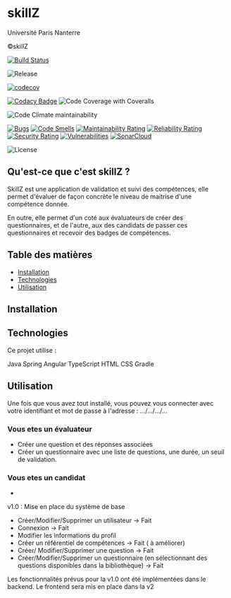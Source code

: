 # skillZ

Université Paris Nanterre 

©skillZ

[![Build Status](https://www.travis-ci.com/lethuydung0109/skillZ.svg?branch=master)](https://www.travis-ci.com/lethuydung0109/skillZ)

![Release](https://img.shields.io/github/v/release/lethuydung0109/skillZ)

[![codecov](https://codecov.io/gh/lethuydung0109/skillZ/branch/master/graph/badge.svg?token=WH0A4NP01M)](https://codecov.io/gh/lethuydung0109/skillZ)

[![Codacy Badge](https://app.codacy.com/project/badge/Grade/3a53a12ce2a544b6a8f98d010b416d1d)](https://www.codacy.com/gh/lethuydung0109/skillZ/dashboard?utm_source=github.com&amp;utm_medium=referral&amp;utm_content=lethuydung0109/skillZ&amp;utm_campaign=Badge_Grade)
![Code Coverage with Coveralls](https://img.shields.io/coveralls/github/riad-lazli/skillZ)

![Code Climate maintainability](https://img.shields.io/codeclimate/maintainability/riad-lazli/skillZ)

[![Bugs](https://sonarcloud.io/api/project_badges/measure?project=riad-lazli_skillZ&metric=bugs)](https://sonarcloud.io/dashboard?id=riad-lazli_skillZ)
[![Code Smells](https://sonarcloud.io/api/project_badges/measure?project=riad-lazli_skillZ&metric=code_smells)](https://sonarcloud.io/dashboard?id=riad-lazli_skillZ)
[![Maintainability Rating](https://sonarcloud.io/api/project_badges/measure?project=riad-lazli_skillZ&metric=sqale_rating)](https://sonarcloud.io/dashboard?id=riad-lazli_skillZ)
[![Reliability Rating](https://sonarcloud.io/api/project_badges/measure?project=riad-lazli_skillZ&metric=reliability_rating)](https://sonarcloud.io/dashboard?id=riad-lazli_skillZ)
[![Security Rating](https://sonarcloud.io/api/project_badges/measure?project=riad-lazli_skillZ&metric=security_rating)](https://sonarcloud.io/dashboard?id=riad-lazli_skillZ)
[![Vulnerabilities](https://sonarcloud.io/api/project_badges/measure?project=riad-lazli_skillZ&metric=vulnerabilities)](https://sonarcloud.io/dashboard?id=riad-lazli_skillZ)
[![SonarCloud](https://sonarcloud.io/images/project_badges/sonarcloud-white.svg)](https://sonarcloud.io/dashboard?id=riad-lazli_skillZ)

![License](https://img.shields.io/github/license/lethuydung0109/skillZ)



## Qu'est-ce que c'est skillZ ?

SkillZ est une application de validation et suivi des compétences, elle permet d'évaluer de façon concrète le niveau de maitrise d'une compétence donnée.

En outre, elle permet d'un coté aux évaluateurs de créer des questionnaires, et de l'autre, aux des candidats de passer ces questionnaires et recevoir des badges de compétences. 

## Table des matières
* [Installation](#Installation)
* [Technologies](#Technologies)
* [Utilisation](#Utilisation)


## Installation 

## Technologies

Ce projet utilise : 

Java 
Spring
Angular 
TypeScript
HTML CSS
Gradle


## Utilisation 

Une fois que vous avez tout installé, vous pouvez vous connecter avec votre identifiant et mot de passe à l'adresse : 
.../.../.../...

### Vous etes un évaluateur 

- Créer une question et des réponses associées
- Créer un questionnaire avec une liste de questions, une durée, un seuil de validation. 
### Vous etes un candidat 

- 



v1.0 : Mise en place du système de base 
- Créer/Modifier/Supprimer un utilisateur -> Fait
- Connexion -> Fait
- Modifier les informations du profil 
- Créer un référentiel de compétences -> Fait ( à améliorer)
- Créer/ Modifier/Supprimer une question -> Fait
- Créer/Modifier/Supprimer un questionnaire (en sélectionnant des questions disponibles dans la bibliothèque) -> Fait

Les fonctionnalités prévus pour la v1.0 ont été implémentées dans le backend. Le frontend sera mis en place dans la v2

